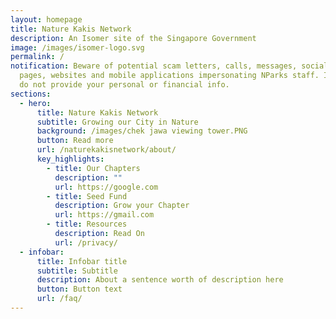 ```yaml
---
layout: homepage
title: Nature Kakis Network
description: An Isomer site of the Singapore Government
image: /images/isomer-logo.svg
permalink: /
notification: Beware of potential scam letters, calls, messages, social media
  pages, websites and mobile applications impersonating NParks staff. If unsure,
  do not provide your personal or financial info.
sections:
  - hero:
      title: Nature Kakis Network
      subtitle: Growing our City in Nature
      background: /images/chek jawa viewing tower.PNG
      button: Read more
      url: /naturekakisnetwork/about/
      key_highlights:
        - title: Our Chapters
          description: ""
          url: https://google.com
        - title: Seed Fund
          description: Grow your Chapter
          url: https://gmail.com
        - title: Resources
          description: Read On
          url: /privacy/
  - infobar:
      title: Infobar title
      subtitle: Subtitle
      description: About a sentence worth of description here
      button: Button text
      url: /faq/
---
```

